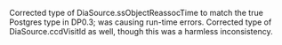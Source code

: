Corrected type of DiaSource.ssObjectReassocTime to match the true Postgres type in DP0.3;
was causing run-time errors.  Corrected type of DiaSource.ccdVisitId as well, though this
was a harmless inconsistency.
